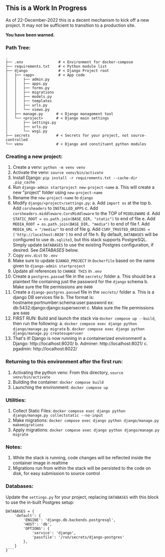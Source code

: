 ## This is a Work In Progress
As of 22-December-2022 this is a decent mechanism to kick off a new project.
It may not be sufficient to transition to a production site.

**You have been warned.**

### Path Tree:
```
.
├── .env                # < Environment for docker-compose
├── requirements.txt    # < Python module list
├── django              # < Django Project root
│   ├── <app>           # < App code
│   │   ├── admin.py
│   │   ├── apps.py
│   │   ├── forms.py
│   │   ├── migrations
│   │   ├── models.py
│   │   ├── templates
│   │   ├── urls.py
│   │   └── views.py
│   ├── manage.py      # < Django management tool
│   └── <project>      # < Django main settings
│       ├── settings.py
│       ├── urls.py
│       └── wsgi.py
├── secrets            # < Secrets for your project, not source-controlled
└── venv               # < Django and constituent python modules
```

### Creating a new project:
1. Create a venv: `python -m venv venv`
2. Activate the venv: `source venv/bin/activate`
3. Install Django: `pip install -r requirements.txt --cache-dir .pip_cache`
4. Run `django-admin startproject new-project-name`
  a. This will create a new "project" folder using `new-project-name`
5. Rename the `new-project-name` to `django`
5. Modify `django/<project>/settings.py`:
  a. Add `import os` at the top
  b. Add `corsheaders` to `INSTALLED_APPS`
  c. Add `corsheaders.middleware.CorsMiddleware` to the TOP of `MIDDLEWARE`
  d. Add `STATIC_ROOT = os.path.join(BASE_DIR, "static")` to end of file
  e. Add `MEDIA_ROOT = os.path.join(BASE_DIR, "media")` to end of file
  f. Add `MEDIA_URL = "/media/"` to end of file
  g. Add `CSRF_TRUSTED_ORIGINS = ['http://localhost:8020']` to end of file
  h. By default, `DATABASES` will be configured to use `db.sqlite3`, but this stack supports PostgreSQL. Simply update `DATABASES` to use the existing Postgres configuration, if desired. See _DATABASES_ below.
6. Copy `env.dist` to `.env`
7. Make sure to update `DJANGO_PROJECT` in `Dockerfile` based on the name given to `django-admin startproject`
8. Update all references to `CHANGE THIS` in `.env`
9. Create a `postgres.passwd` file in the `secrets/` folder
  a. This should be a plaintext file containing just the password for the `django` schema
  b. Make sure the file permissions are `0400`
10. Create a `django-postgres.passwd` file in the `secrets/` folder
  a. This is a django DB services file
  b. The format is: hostname:portnumber:schema:user:password
     ex: db:5432:django:django:supersecret
  c. Make sure the file permissions are `0400`
11. FIRST RUN: Build and launch the stack via `docker compose up --build`, then run the following:
  a. `docker compose exec django python django/manage.py migrate`
  b. `docker compose exec django python django/manage.py createsuperuser`
12. That's it! Django is now running in a containerized environment!
  a. Django: http://localhost:8020/
  b. Adminer: http://localhost:8021/
  c. pgadmin: http://localhost:8022/

### Returning to this environment after the first run:
1. Activating the python venv: From this directory, `source venv/bin/activate`
2. Building the container: `docker compose build`
3. Launching the environment: `docker compose up`

### Utilities:
1. Collect Static Files: `docker compose exec django python django/manage.py collectstatic --no-input`
2. Make migrations: `docker compose exec django python django/manage.py makemigrations`
3. Apply migrations: `docker compose exec django python django/manage.py migrate`

### Notes:
1. While the stack is running, code changes will be reflected inside the container image in realtime
2. Migrations run from within the stack will be persisted to the code on disk, for easy submission to source control

### Databases:
Update the `settings.py` for your project, replacing `DATABASES` with this block to use the in-built Postgres setup:
```
DATABASES = {
    'default': {
        'ENGINE': 'django.db.backends.postgresql',
        'HOST': 'db',
        'OPTIONS': {
            'service': 'django',
            'passfile': '/run/secrets/django-postgres'
        },
    }
}```
